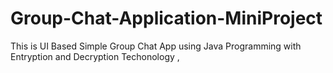 # Group-Chat-Application-MiniProject
This is UI Based Simple Group Chat App using Java Programming with Entryption and Decryption Techonology ,

